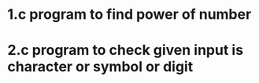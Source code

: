 # 1.c program to find power of number
# 2.c program to check given input is character or symbol or digit
